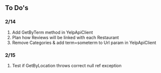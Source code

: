 ##  To Do's
### 2/14
1. Add GetByTerm method in YelpApiClient
2. Plan how Reviews will be linked with each Restaurant
3. Remove Categories & add term=someterm to Url param in YelpApiClient


### 2/15
1. Test if GetByLocation throws correct null ref exception